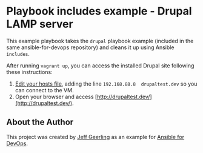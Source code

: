 # Playbook includes example - Drupal LAMP server

This example playbook takes the `drupal` playbook example (included in the same ansible-for-devops repository) and cleans it up using Ansible `includes`.

After running `vagrant up`, you can access the installed Drupal site following these instructions:

  1. [Edit your hosts file](http://www.rackspace.com/knowledge_center/article/how-do-i-modify-my-hosts-file), adding the line `192.168.88.8  drupaltest.dev` so you can connect to the VM.
  2. Open your browser and access [http://drupaltest.dev/](http://drupaltest.dev/).

## About the Author

This project was created by [Jeff Geerling](http://jeffgeerling.com/) as an example for [Ansible for DevOps](https://leanpub.com/ansible-for-devops).

